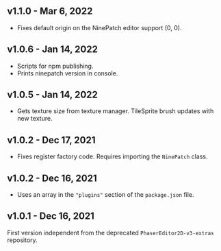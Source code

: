 ## v1.1.0 - Mar 6, 2022

* Fixes default origin on the NinePatch editor support (0, 0).

## v1.0.6 - Jan 14, 2022

* Scripts for npm publishing.
* Prints ninepatch version in console.

## v1.0.5 - Jan 14, 2022

* Gets texture size from texture manager. TileSprite brush updates with new texture.

## v1.0.2 - Dec 17, 2021

* Fixes register factory code. Requires importing the `NinePatch` class.

## v1.0.2 - Dec 16, 2021

* Uses an array in the `"plugins"` section of the `package.json` file.

## v1.0.1 - Dec 16, 2021

First version independent from the deprecated `PhaserEditor2D-v3-extras` repository.